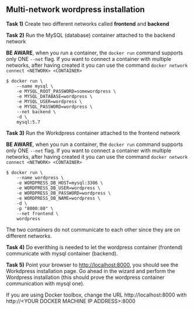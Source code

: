
## Multi-network wordpress installation

**Task 1)** Create two different networks called **frontend** and **backend**

**Task 2)** Run the MySQL (database) container attached to the backend network

__BE AWARE__, when you run a container, the `docker run` command supports only ONE `--net` flag. 
If you want to connect a container with multiple networks, after having created it you can use the command `docker network connect <NETWORK> <CONTAINER>`

```console
$ docker run \
    --name mysql \
    -e MYSQL_ROOT_PASSWORD=somewordpress \
    -e MYSQL_DATABASE=wordpress \
    -e MYSQL_USER=wordpress \
    -e MYSQL_PASSWORD=wordpress \
    --net backend \
    -d \
    mysql:5.7
```

**Task 3)** Run the Workdpress container attached to the frontend network 

__BE AWARE__, when you run a container, the `docker run` command supports only ONE `--net` flag. 
If you want to connect a container with multiple networks, after having created it you can use the command `docker network connect <NETWORK> <CONTAINER>`

```console
$ docker run \
    --name wordpress \
    -e WORDPRESS_DB_HOST=mysql:3306 \
    -e WORDPRESS_DB_USER=wordpress \
    -e WORDPRESS_DB_PASSWORD=wordpress \
    -e WORDPRESS_DB_NAME=wordpress \
    -d \
    -p "8000:80" \
    --net frontend \
    wordpress
```

The two containers do not communicate to each other since they are on different networks.

**Task 4)** Do everithing is needed to let the wordpress container (frontend) communicate with mysql container (backend).

**Task 5)** Point your browser to [http://localhost:8000](http://localhost:8000), you should see the Workdpress installation page. Go ahead in the wizard and perform the Wordpress installation (this should prove the wordpress container communication with mysql one).

If you are using Docker toolbox, change the URL http://localhost:8000 with http://\<YOUR DOCKER MACHINE IP ADDRESS\>:8000


